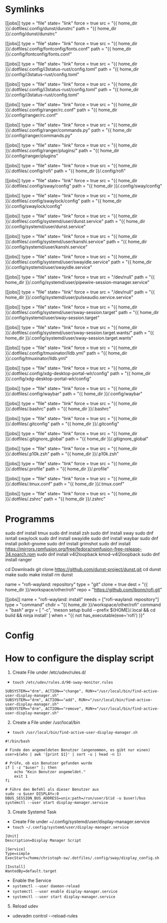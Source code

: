 # Symlinks
[[jobs]]
type = "file"
state= "link"
force = true
src = "{{ home_dir }}/.dotfiles/.config/dunst/dunstrc"
path = "{{ home_dir }}/.config/dunst/dunstrc"

[[jobs]]
type = "file"
state= "link"
force = true
src = "{{ home_dir }}/.dotfiles/.config/fontconfig/fonts.conf"
path = "{{ home_dir }}/.config/fontconfig/fonts.conf"

[[jobs]]
type = "file"
state= "link"
force = true
src = "{{ home_dir }}/.dotfiles/.config/i3status-rust/config.toml"
path = "{{ home_dir }}/.config/i3status-rust/config.toml"

[[jobs]]
type = "file"
state= "link"
force = true
src = "{{ home_dir }}/.dotfiles/.config/i3status-rust/config.toml"
path = "{{ home_dir }}/.config/i3status-rust/config.toml"

[[jobs]]
type = "file"
state= "link"
force = true
src = "{{ home_dir }}/.dotfiles/.config/ranger/rc.conf"
path = "{{ home_dir }}/.config/ranger/rc.conf"

[[jobs]]
type = "file"
state= "link"
force = true
src = "{{ home_dir }}/.dotfiles/.config/ranger/commands.py"
path = "{{ home_dir }}/.config/ranger/commands.py"

[[jobs]]
type = "file"
state= "link"
force = true
src = "{{ home_dir }}/.dotfiles/.config/ranger/plugins/"
path = "{{ home_dir }}/.config/ranger/plugins"

[[jobs]]
type = "file"
state= "link"
force = true
src = "{{ home_dir }}/.dotfiles/.config/rofi"
path = "{{ home_dir }}/.config/rofi"

[[jobs]]
type = "file"
state= "link"
force = true
src = "{{ home_dir }}/.dotfiles/.config/sway/config"
path = "{{ home_dir }}/.config/sway/config"

[[jobs]]
type = "file"
state= "link"
force = true
src = "{{ home_dir }}/.dotfiles/.config/swaylock/config"
path = "{{ home_dir }}/.config/swaylock/config"

[[jobs]]
type = "file"
state= "link"
force = true
src = "{{ home_dir }}/.dotfiles/.config/systemd/user/dunst.service"
path = "{{ home_dir }}/.config/systemd/user/dunst.service"

[[jobs]]
type = "file"
state= "link"
force = true
src = "{{ home_dir }}/.dotfiles/.config/systemd/user/kanshi.service"
path = "{{ home_dir }}/.config/systemd/user/kanshi.service"

[[jobs]]
type = "file"
state= "link"
force = true
src = "{{ home_dir }}/.dotfiles/.config/systemd/user/swayidle.service"
path = "{{ home_dir }}/.config/systemd/user/swayidle.service"

[[jobs]]
type = "file"
state= "link"
force = true
src = "/dev/null"
path = "{{ home_dir }}/.config/systemd/user/pipewire-session-manager.service"

[[jobs]]
type = "file"
state= "link"
force = true
src = "/dev/null"
path = "{{ home_dir }}/.config/systemd/user/pulseaudio.service.service"

[[jobs]]
type = "file"
state= "link"
force = true
src = "{{ home_dir }}/.dotfiles/.config/systemd/user/sway-session.target"
path = "{{ home_dir }}/.config/systemd/user/sway-session.target"

[[jobs]]
type = "file"
state= "link"
force = true
src = "{{ home_dir }}/.dotfiles/.config/systemd/user/sway-session.target.wants/"
path = "{{ home_dir }}/.config/systemd/user/sway-session.target.wants"

[[jobs]]
type = "file"
state= "link"
force = true
src = "{{ home_dir }}/.dotfiles/.config/tmuxinator/lldb.yml"
path = "{{ home_dir }}/.config/tmuxinator/lldb.yml"

[[jobs]]
type = "file"
state= "link"
force = true
src = "{{ home_dir }}/.dotfiles/.config/xdg-desktop-portal-wlr/config"
path = "{{ home_dir }}/.config/xdg-desktop-portal-wlr/config"

[[jobs]]
type = "file"
state= "link"
force = true
src = "{{ home_dir }}/.dotfiles/.config/waybar"
path = "{{ home_dir }}/.config/waybar"

[[jobs]]
type = "file"
state= "link"
force = true
src = "{{ home_dir }}/.dotfiles/.bashrc"
path = "{{ home_dir }}/.bashrc"

[[jobs]]
type = "file"
state= "link"
force = true
src = "{{ home_dir }}/.dotfiles/.gitconfig"
path = "{{ home_dir }}/.gitconfig"

[[jobs]]
type = "file"
state= "link"
force = true
src = "{{ home_dir }}/.dotfiles/.gitignore_global"
path = "{{ home_dir }}/.gitignore_global"

[[jobs]]
type = "file"
state= "link"
force = true
src = "{{ home_dir }}/.dotfiles/.p10k.zsh"
path = "{{ home_dir }}/.p10k.zsh"

[[jobs]]
type = "file"
state= "link"
force = true
src = "{{ home_dir }}/.dotfiles/.profile"
path = "{{ home_dir }}/.profile"

[[jobs]]
type = "file"
state= "link"
force = true
src = "{{ home_dir }}/.dotfiles/.tmux.conf"
path = "{{ home_dir }}/.tmux.conf"

[[jobs]]
type = "file"
state= "link"
force = true
src = "{{ home_dir }}/.dotfiles/.zshrc"
path = "{{ home_dir }}/.zshrc"

# Programms
sudo dnf install tmux
sudo dnf install zsh
sudo dnf install sway
sudo dnf isntall swaylock
sudo dnf install swayidle
sudo dnf install waybar
sudo dnf install polkit-gnome
sudo dnf install grimshot
sudo dnf install https://mirrors.rpmfusion.org/free/fedora/rpmfusion-free-release-34.noarch.rpm
sudo dnf install v4l2loopback kmod-v4l2loopback
sudo dnf install ranger

cd Downloads
git clone https://github.com/dunst-project/dunst.git
cd dunst
make
sudo make install
rm dunst

name = "rofi-wayland: repository"
type = "git"
clone = true
dest = "{{ home_dir }}/workspace/other/rofi"
repo = "https://github.com/lbonn/rofi.git"

[[jobs]]
name = "rofi-wayland: install"
needs = ["rofi-wayland: repository"]
type = "command"
chdir = "{{ home_dir }}/workspace/other/rofi"
command = "bash"
argv = [
  "-c",
  'meson setup build --prefix ${HOME}/.local && cd build && ninja install'
]
when = "{{ not has_executable(exe='rofi') }}"

# Config
# How to configure the display script

1. Create File under /etc/udev/rules.d/
- `touch /etc/udev/rules.d/90-sway-monitor.rules`
```
SUBSYSTEM=="drm", ACTION=="change", RUN+="/usr/local/bin/find-active-user-display-manager.sh"
SUBSYSTEM=="drm", ACTION=="add", RUN+="/usr/local/bin/find-active-user-display-manager.sh"
SUBSYSTEM=="drm", ACTION=="remove", RUN+="/usr/local/bin/find-active-user-display-manager.sh"
```
2. Create a File under /usr/local/bin
- `touch /usr/local/bin/find-active-user-display-manager.sh`
```
#!/bin/bash

# Finde den angemeldeten Benutzer (angenommen, es gibt nur einen)
user=$(who | awk '{print $1}' | sort -u | head -n 1)

# Prüfe, ob ein Benutzer gefunden wurde
if [ -z "$user" ]; then
    echo "Kein Benutzer angemeldet."
    exit 1
fi

# Führe den Befehl als dieser Benutzer aus
sudo -u $user DISPLAY=:0 DBUS_SESSION_BUS_ADDRESS=unix:path=/run/user/$(id -u $user)/bus systemctl --user start display-manager.service
```
3. Create Systemd Task
- Create File under ~/.config/systemd/user/display-manager.service
- `touch ~/.config/systemd/user/display-manager.service`
```
[Unit]
Description=Display Manager Script

[Service]
Type=simple
ExecStart=/home/christoph-sw/.dotfiles/.config/sway/display_config.sh

[Install]
WantedBy=default.target
```
- Enable the Service
- `systemctl --user daemon-reload`
- `systemctl --user enable display-manager.service`
- `systemctl --user start display-manager.service`
5. Reload udev
- udevadm control --reload-rules

